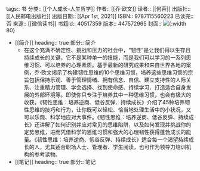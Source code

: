 tags:: 书
分类:: [[个人成长-人生哲学]]
作者:: [[乔·欧文]]
译者:: [[何蓉]]
出版社:: [[人民邮电出版社]]
出版日期:: [[Apr 1st, 2021]]
ISBN:: 9787115560223
已读完:: 否
来源:: [[微信读书]]
书籍id:: 40517359
版本:: 447572965
封面:: ![](https://cdn.weread.qq.com/weread/cover/48/YueWen_40517359/s_YueWen_40517359.jpg){:width 80}

- [[简介]]
  heading:: true
  部分:: 简介
	- 在这个充满不确定性、挑战和压力的社会中，“韧性”是让我们得以生存且持续成长的关键，它不是某种单一的技能，而是我们可以学习的一系列思维习惯、可以培养的心理素质。基于最新的研究成果和来自世界各地的案例，乔·欧文揭示了构建韧性思维的10个思维习惯，培养这些思维习惯的宗旨包括保持乐观、善于管理情绪、拥有信念、自信、建立支持性的人际关系、注重精力管理、学会选择、找到使命感、持续学习、打造适合自身发展的外部环境等。即使你只专注于培养其中一种思维习惯，也会有极大的收获。《韧性思维：培养逆商、低谷反弹、持续成长》介绍了45种培养韧性思维的技巧和行为，让你既可以轻松、恰当地处理生活中的小状况，又可以乐观、科学地应对大事件。《韧性思维：培养逆商、低谷反弹、持续成长》还讲解了如何识别并应对常见的思维陷阱，以及如何发现并挑战你的定势思维，进而凭借科学的思维习惯和强大的心理韧性获得蓬勃成长的能量。《韧性思维：培养逆商、低谷反弹、持续成长》适合每一个渴望持续成长的人，尤其适合职场人士、管理者、学生阅读，也可作为领导力培训机构的参考读物。
- [[笔记]]
  heading:: true
  部分:: 笔记